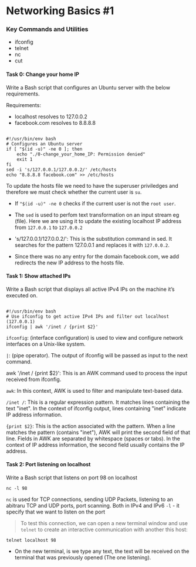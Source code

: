 # Networking Basics #1

### Key Commands and Utilities
- ifconfig
- telnet
- nc
- cut

#### Task 0: Change your home IP
Write a Bash script that configures an Ubuntu server with the below requirements.

Requirements:

- localhost resolves to 127.0.0.2
- facebook.com resolves to 8.8.8.8

```

#!/usr/bin/env bash
# Configures an Ubuntu server
if [ "$(id -u)" -ne 0 ]; then
	echo "./0-change_your_home_IP: Permission denied"
	exit 1
fi
sed -i 's/127.0.0.1/127.0.0.2/' /etc/hosts
echo "8.8.8.8 facebook.com" >> /etc/hosts

```

To update the hosts file we need to have the superuser priviledges and therefore we must check whether the current user is `su`.
- If `"$(id -u)" -ne 0` checks if the current user is not the `root user`.
- The `sed` is used to perfom text transformation on an input stream eg (file). Here we are using it to update the existing localhost IP address from `127.0.0.1` to `127.0.0.2`
- 's/127.0.0.1/127.0.0.2/': This is the substitution command in sed. It searches for the pattern 127.0.0.1 and replaces it with `127.0.0.2`.

- Since there was no any entry for the domain facebook.com, we add redirects the new IP address to the hosts file.

#### Task 1: Show attached IPs
Write a Bash script that displays all active IPv4 IPs on the machine it’s executed on.

```

#!/usr/bin/env bash
# Use ifconfig to get active IPv4 IPs and filter out localhost (127.0.0.1)
ifconfig | awk '/inet / {print $2}'

``` 
`ifconfig`: (interface configuration) is used to view and configure network interfaces on a Unix-like system.

`|`: (pipe operator). The output of ifconfig will be passed as input to the next command.

awk '/inet / {print $2}': This is an AWK command used to process the input received from ifconfig.

`awk`: In this context, AWK is used to filter and manipulate text-based data.

`/inet /`: This is a regular expression pattern. It matches lines containing the text "inet". In the context of ifconfig output, lines containing "inet" indicate IP address information.

`{print $2}`: This is the action associated with the pattern. When a line matches the pattern (contains "inet"), AWK will print the second field of that line. Fields in AWK are separated by whitespace (spaces or tabs). In the context of IP address information, the second field usually contains the IP address.

#### Task 2: Port listening on localhost
Write a Bash script that listens on port 98 on localhost

```
nc -l 98
```

`nc` is used for TCP connections, sending UDP Packets, listening to an abitraru TCP and UDP ports, port scanning. Both in IPv4 and IPv6
`-l` - it specify that we want to listen on the port

> To test this connection, we can open a new terminal window and use `telnet` to create an interactive communication with another this host:

```
telnet localhost 98
```

- On the new terminal, is we type any text, the text will be received on the terminal that was previously opened (The one listening).
